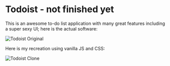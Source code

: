 
# Todoist - not finished yet 

This is an awesome to-do list application with many great features including a super sexy UI; here is the actual software:

![Todoist Original](/screenshots/todoist_original.png)

Here is my recreation using vanilla JS and CSS:

![Todoist Clone](/screenshots/todoist_clone.png)